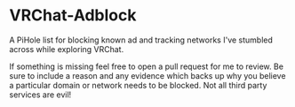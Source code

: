 # VRChat-Adblock
A PiHole list for blocking known ad and tracking networks I've stumbled across while exploring VRChat.

If something is missing feel free to open a pull request for me to review. Be sure to include a reason and any evidence which backs up why you believe a particular domain or network needs to be blocked. Not all third party services are evil!
